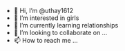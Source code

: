 - 👋 Hi, I’m @uthay1612
- 👀 I’m interested in girls
- 🌱 I’m currently learning relationships
- 💞️ I’m looking to collaborate on ...
- 📫 How to reach me ...

<!---
uthay1612/uthay1612 is a ✨ special ✨ repository because its `README.md` (this file) appears on your GitHub profile.
You can click the Preview link to take a look at your changes.
--->
